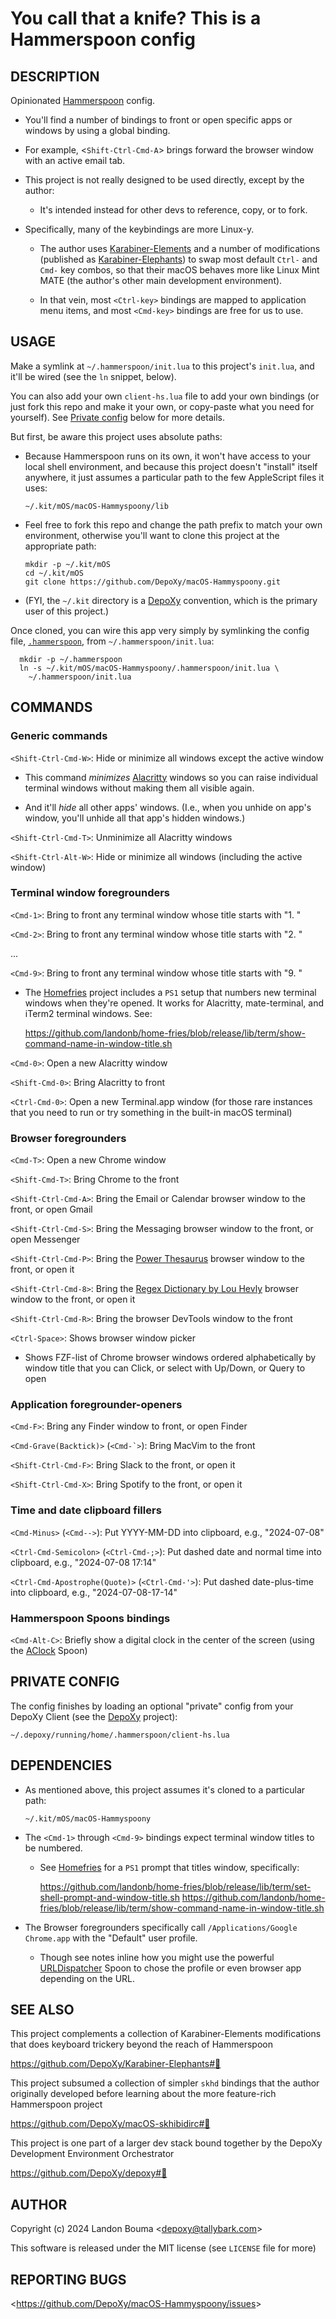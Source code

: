 You call that a knife? This is a Hammerspoon config
===================================================

## DESCRIPTION

  Opinionated [Hammerspoon](https://www.hammerspoon.org/) config.

  - You'll find a number of bindings to front or open specific apps
    or windows by using a global binding.

  - For example, &lt;`Shift-Ctrl-Cmd-A`&gt; brings forward the browser
    window with an active email tab.

  - This project is not really designed to be used directly,
    except by the author:

    - It's intended instead for other devs to reference, copy, or to fork.

  - Specifically, many of the keybindings are more Linux-y.

    - The author uses
      [Karabiner-Elements](https://karabiner-elements.pqrs.org/)
      and a number of modifications (published as
      [Karabiner-Elephants](https://github.com/DepoXy/Karabiner-Elephants))
      to swap most default `Ctrl-` and `Cmd-` key combos, so that
      their macOS behaves more like Linux Mint MATE (the author's
      other main development environment).

    - In that vein, most `<Ctrl-key>` bindings are mapped to application
      menu items, and most `<Cmd-key>` bindings are free for us to use.

## USAGE

  Make a symlink at `~/.hammerspoon/init.lua` to this project's
  `init.lua`, and it'll be wired (see the `ln` snippet, below).

  You can also add your own `client-hs.lua` file to add
  your own bindings (or just fork this repo and make it
  your own, or copy-paste what you need for yourself).
  See [Private config](#private-config) below for more details.

  But first, be aware this project uses absolute paths:

  - Because Hammerspoon runs on its own, it won't have access to
    your local shell environment, and because this project doesn't
    "install" itself anywhere, it just assumes a particular
    path to the few AppleScript files it uses:

        ~/.kit/mOS/macOS-Hammyspoony/lib

  - Feel free to fork this repo and change the path prefix to match
    your own environment, otherwise you'll want to clone this project
    at the appropriate path:

        mkdir -p ~/.kit/mOS
        cd ~/.kit/mOS
        git clone https://github.com/DepoXy/macOS-Hammyspoony.git

  - (FYI, the `~/.kit` directory is a [DepoXy](https://github.com/DepoXy/depoxy)
    convention, which is the primary user of this project.)

  Once cloned, you can wire this app very simply by symlinking
  the config file, [`.hammerspoon`](.config/skhd/skhdrc),
  from `~/.hammerspoon/init.lua`:

      mkdir -p ~/.hammerspoon
      ln -s ~/.kit/mOS/macOS-Hammyspoony/.hammerspoon/init.lua \
        ~/.hammerspoon/init.lua

## COMMANDS

### Generic commands

  `<Shift-Ctrl-Cmd-W>`: Hide or minimize all windows except the active window

  - This command *minimizes* [Alacritty](https://alacritty.org/) windows so you
    can raise individual terminal windows without making them all visible again.

  - And it'll *hide* all other apps' windows. (I.e., when you unhide on app's
    window, you'll unhide all that app's hidden windows.)

  `<Shift-Ctrl-Cmd-T>`: Unminimize all Alacritty windows

  `<Shift-Ctrl-Alt-W>`: Hide or minimize all windows (including the active window)

### Terminal window foregrounders

  `<Cmd-1>`: Bring to front any terminal window whose title starts with "1. "

  `<Cmd-2>`: Bring to front any terminal window whose title starts with "2. "

  ...

  `<Cmd-9>`: Bring to front any terminal window whose title starts with "9. "

  - The [Homefries](https://github.com/landonb/home-fries) project
    includes a `PS1` setup that numbers new terminal windows when
    they're opened. It works for Alacritty, mate-terminal, and iTerm2
    terminal windows. See:

    https://github.com/landonb/home-fries/blob/release/lib/term/show-command-name-in-window-title.sh

  `<Cmd-0>`: Open a new Alacritty window

  `<Shift-Cmd-0>`: Bring Alacritty to front

  `<Ctrl-Cmd-0>`: Open a new Terminal.app window (for those rare instances
  that you need to run or try something in the built-in macOS terminal)

### Browser foregrounders

  `<Cmd-T>`: Open a new Chrome window

  `<Shift-Cmd-T>`: Bring Chrome to the front

  `<Shift-Ctrl-Cmd-A>`: Bring the Email or Calendar browser window to
  the front, or open Gmail

  `<Shift-Ctrl-Cmd-S>`: Bring the Messaging browser window to
  the front, or open Messenger

  `<Shift-Ctrl-Cmd-P>`: Bring the [Power Thesaurus](https://www.powerthesaurus.org/)
  browser window to the front, or open it

  `<Shift-Ctrl-Cmd-8>`: Bring the
  [Regex Dictionary by Lou Hevly](https://www.visca.com/regexdict/)
  browser window to the front, or open it

  `<Shift-Ctrl-Cmd-R>`: Bring the browser DevTools window to the front

  `<Ctrl-Space>`: Shows browser window picker

  - Shows FZF-list of Chrome browser windows ordered alphabetically
    by window title that you can Click, or select with Up/Down, or
    Query to open

### Application foregrounder-openers

  `<Cmd-F>`: Bring any Finder window to front, or open Finder

  `<Cmd-Grave(Backtick)>` (``<Cmd-`>``): Bring MacVim to the front

  `<Shift-Ctrl-Cmd-F>`: Bring Slack to the front, or open it

  `<Shift-Ctrl-Cmd-X>`: Bring Spotify to the front, or open it

### Time and date clipboard fillers

  `<Cmd-Minus>` (`<Cmd-->`): Put YYYY-MM-DD into clipboard, e.g., "2024-07-08"

  `<Ctrl-Cmd-Semicolon>` (`<Ctrl-Cmd-;>`): Put dashed date and normal time
  into clipboard, e.g., "2024-07-08 17:14"

  `<Ctrl-Cmd-Apostrophe(Quote)>` (`<Ctrl-Cmd-'>`): Put dashed date-plus-time
  into clipboard, e.g., "2024-07-08-17-14"

### Hammerspoon Spoons bindings

  `<Cmd-Alt-C>`: Briefly show a digital clock in the center of the screen
  (using the [AClock](https://www.hammerspoon.org/Spoons/AClock.html) Spoon)

## PRIVATE CONFIG

  The config finishes by loading an optional "private" config
  from your DepoXy Client (see the [DepoXy](https://github.com/DepoXy/depoxy)
  project):

  `~/.depoxy/running/home/.hammerspoon/client-hs.lua`

## DEPENDENCIES

  - As mentioned above, this project assumes it's cloned to a particular path:

    `~/.kit/mOS/macOS-Hammyspoony`

  - The `<Cmd-1>` through `<Cmd-9>` bindings expect terminal window titles
    to be numbered.

    - See [Homefries](https://github.com/landonb/home-fries) for a
      `PS1` prompt that titles window, specifically:

      https://github.com/landonb/home-fries/blob/release/lib/term/set-shell-prompt-and-window-title.sh
      https://github.com/landonb/home-fries/blob/release/lib/term/show-command-name-in-window-title.sh

  - The Browser foregrounders specifically call `/Applications/Google Chrome.app`
    with the "Default" user profile.

    - Though see notes inline how you might use the powerful
      [URLDispatcher](https://www.hammerspoon.org/Spoons/URLDispatcher.html)
      Spoon to chose the profile or even browser app depending on the URL.

## SEE ALSO

  This project complements a collection of Karabiner-Elements
  modifications that does keyboard trickery beyond the reach of Hammerspoon

  https://github.com/DepoXy/Karabiner-Elephants#🐘

  This project subsumed a collection of simpler `skhd` bindings
  that the author originally developed before learning about the
  more feature-rich Hammerspoon project

  https://github.com/DepoXy/macOS-skhibidirc#👤

  This project is one part of a larger dev stack bound together
  by the DepoXy Development Environment Orchestrator

  https://github.com/DepoXy/depoxy#🍯

## AUTHOR

Copyright (c) 2024 Landon Bouma &lt;depoxy@tallybark.com&gt;

This software is released under the MIT license (see `LICENSE` file for more)

## REPORTING BUGS

&lt;https://github.com/DepoXy/macOS-Hammyspoony/issues&gt;

